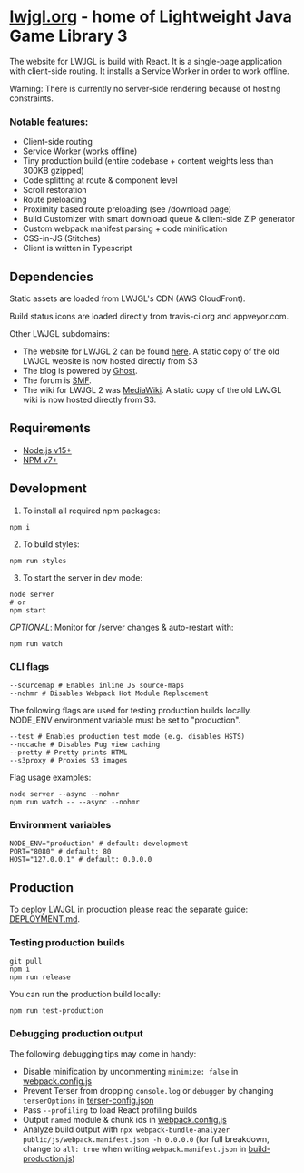 # [lwjgl.org](https://www.lwjgl.org) - home of Lightweight Java Game Library 3

The website for LWJGL is build with React. It is a single-page application with client-side routing. It installs a Service Worker in order to work offline.

Warning: There is currently no server-side rendering because of hosting constraints.

### Notable features:

- Client-side routing
- Service Worker (works offline)
- Tiny production build (entire codebase + content weights less than 300KB gzipped)
- Code splitting at route & component level
- Scroll restoration
- Route preloading
- Proximity based route preloading (see /download page)
- Build Customizer with smart download queue & client-side ZIP generator
- Custom webpack manifest parsing + code minification
- CSS-in-JS (Stitches)
- Client is written in Typescript

## Dependencies

Static assets are loaded from LWJGL's CDN (AWS CloudFront).

Build status icons are loaded directly from travis-ci.org and appveyor.com.

Other LWJGL subdomains:

- The website for LWJGL 2 can be found [here](https://github.com/LWJGL/lwjgl-www). A static copy of the old LWJGL website is now hosted directly from S3
- The blog is powered by [Ghost](https://ghost.org/).
- The forum is [SMF](https://simplemachines.org/).
- The wiki for LWJGL 2 was [MediaWiki](https://www.mediawiki.org/). A static copy of the old LWJGL wiki is now hosted directly from S3.

## Requirements

- [Node.js v15+](https://nodejs.org/)
- [NPM v7+](https://npmjs.com/)

## Development

1.  To install all required npm packages:

```shell
npm i
```

2. To build styles:

```shell
npm run styles
```

3.  To start the server in dev mode:

```shell
node server
# or
npm start
```

_OPTIONAL_: Monitor for /server changes & auto-restart with:

```shell
npm run watch
```

### CLI flags

```shell
--sourcemap # Enables inline JS source-maps
--nohmr # Disables Webpack Hot Module Replacement
```

The following flags are used for testing production builds locally.
NODE_ENV environment variable must be set to "production".

```shell
--test # Enables production test mode (e.g. disables HSTS)
--nocache # Disables Pug view caching
--pretty # Pretty prints HTML
--s3proxy # Proxies S3 images
```

Flag usage examples:

```shell
node server --async --nohmr
npm run watch -- --async --nohmr
```

### Environment variables

```shell
NODE_ENV="production" # default: development
PORT="8080" # default: 80
HOST="127.0.0.1" # default: 0.0.0.0
```

## Production

To deploy LWJGL in production please read the separate guide: [DEPLOYMENT.md](./DEPLOYMENT.md).

### Testing production builds

```shell
git pull
npm i
npm run release
```

You can run the production build locally:

```shell
npm run test-production
```

### Debugging production output

The following debugging tips may come in handy:

- Disable minification by uncommenting `minimize: false` in [webpack.config.js](./webpack.config.js)
- Prevent Terser from dropping `console.log` or `debugger` by changing `terserOptions` in [terser-config.json](./scripts/terser-config.json)
- Pass `--profiling` to load React profiling builds
- Output `named` module & chunk ids in [webpack.config.js](./webpack.config.js)
- Analyze build output with `npx webpack-bundle-analyzer public/js/webpack.manifest.json -h 0.0.0.0` (for full breakdown, change to `all: true` when writing `webpack.manifest.json` in [build-production.js](./scripts/build-production.mjs))
